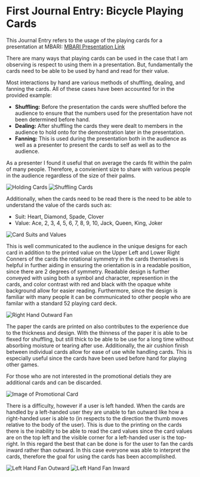 # First Journal Entry: Bicycle Playing Cards

This Journal Entry refers to the usage of the playing cards for a presentation at MBARI: [MBARI Presentation Link](https://vimeo.com/1001218018)

There are many ways that playing cards can be used in the case that I am observing is respect to using them in a presentation. But, fundamentally the cards need to be able to be used by hand and read for their value.

Most interactions by hand are various methods of shuffling, dealing, and fanning the cards. All of these cases have been accounted for in the provided example:

- **Shuffling:** Before the presentation the cards were shuffled before the audience to ensure that the numbers used for the presentation have not been determined before hand.
- **Dealing:** After shuffling the cards they were dealt to members in the audience to hold onto for the demonstration later in the presentation.
- **Fanning:** This is used during the presentation both in the audience as well as a presenter to present the cards to self as well as to the audience.

As a presenter I found it useful that on average the cards fit within the palm of many people. Therefore, a convienient size to share with various people in the audience regardless of the size of their palms.

![Holding Cards](./assets/holding_cards.jpg)
![Shuffling Cards](./assets/shuffling_cards_01.jpg)

Additionally, when the cards need to be read there is the need to be able to understand the value of the cards such as:

- Suit: Heart, Diamond, Spade, Clover
- Value: Ace, 2, 3, 4, 5, 6, 7, 8, 9, 10, Jack, Queen, King, Joker

![Card Suits and Values](./assets/card_suits_and_values.jpg)

This is well communicated to the audience in the unique designs for each card in addition to the printed value on the Upper Left and Lower Right Conners of the cards the rotational symmetry in the cards themselves is helpful in further aiding in ensuring the orientation is in a readable position, since there are 2 degrees of symmetry. Readable design is further conveyed with using both a symbol and character, represention in the cards, and color contrast with red and black with the opaque white background allow for easier reading. Furthermore, since the design is familiar with many people it can be communicated to other people who are familar with a standard 52 playing card deck.

![Right Hand Outward Fan](./assets/right_outward_fan.jpg)

The paper the cards are printed on also contributes to the experience due to the thickness and design. With the thinness of the paper it is able to be flexed for shuffling, but still thick to be able to be use for a long time without absorbing moisture or tearing after use. Additionally, the air cushion finish between individual cards allow for ease of use while handling cards. This is especially useful since the cards have been used before hand for playing other games.

For those who are not interested in the promotional detials they are additional cards and can be discarded.

![Image of Promotional Card](./assets/promotional_cards.jpg)

There is a difficulty, however if a user is left handed. When the cards are handled by a left-handed user they are unable to fan outward like how a right-handed user is able to (in respects to the direction the thumb moves relative to the body of the user). This is due to the printing on the cards there is the inability to be able to read the card values since the card values are on the top left and the visible corner for a left-handed user is the top-right. In this regard the best that can be done is for the user to fan the cards inward rather than outward. In this case everyone was able to interpret the cards, therefore the goal for using the cards has been accomplished.

![Left Hand Fan Outward](./assets/left_outward_fan.jpg)
![Left Hand Fan Inward](./assets/left_inward_fan.jpg)
